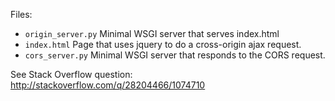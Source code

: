 Files:
- `origin_server.py` Minimal WSGI server that serves index.html
- `index.html` Page that uses jquery to do a cross-origin ajax request.
- `cors_server.py` Minimal WSGI server that responds to the CORS request.

See Stack Overflow question: http://stackoverflow.com/q/28204466/1074710
